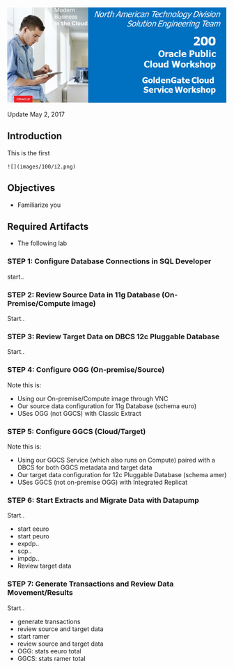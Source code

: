 ![](images/200/lab200.png)

Update May 2, 2017

## Introduction

This is the first 

	![](images/100/i2.png)

## Objectives

- Familiarize you 

## Required Artifacts

- The following lab 

### **STEP 1**: Configure Database Connections in SQL Developer

start..

### **STEP 2**: Review Source Data in 11g Database (On-Premise/Compute image)

Start..

### **STEP 3**: Review Target Data on DBCS 12c Pluggable Database

Start..

### **STEP 4**: Configure OGG (On-premise/Source)

Note this is:
- Using our On-premise/Compute image through VNC
- Our source data configuration for 11g Database (schema euro)
- USes OGG (not GGCS) with Classic Extract 

### **STEP 5**: Configure GGCS (Cloud/Target) 

Note this is:
- Using our GGCS Service (which also runs on Compute) paired with a DBCS for both GGCS metadata and target data
- Our target data configuration for 12c Pluggable Database (schema amer)
- USes GGCS (not on-premise OGG) with Integrated Replicat

### **STEP 6**: Start Extracts and Migrate Data with Datapump

Start..
- start eeuro
- start peuro
- expdp..
- scp..
- impdp..
- Review target data

### **STEP 7**: Generate Transactions and Review Data Movement/Results

Start..
- generate transactions
- review source and target data
- start ramer
- review source and target data
- OGG: stats eeuro total
- GGCS: stats ramer total